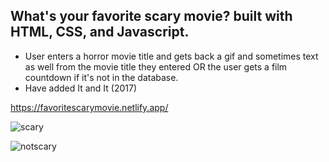 ## What's your favorite scary movie? built with HTML, CSS, and Javascript.

* User enters a horror movie title and gets back a gif and sometimes text as well from the movie title they entered OR the user gets a film countdown if it's not in the database.
* Have added It and It (2017)

https://favoritescarymovie.netlify.app/


![scary](https://user-images.githubusercontent.com/24884380/161373609-23f00fed-9ba5-4b5d-a1c4-176f3f746933.jpg)



![notscary](https://user-images.githubusercontent.com/24884380/195490237-b5c64908-d4d0-4e8d-b735-5908377c4adf.jpg)
